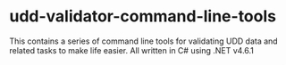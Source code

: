 # udd-validator-command-line-tools
This contains a series of command line tools for validating UDD data and related tasks to make life easier. All written in C# using .NET v4.6.1

